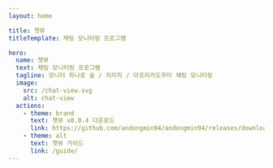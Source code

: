 ```yaml
---
layout: home

title: 챗뷰
titleTemplate: 채팅 모니터링 프로그램

hero:
  name: 챗뷰
  text: 채팅 모니터링 프로그램
  tagline: 모니터 하나로 숲 / 치지직 / 아프리카도우미 채팅 모니터링
  image:
    src: /chat-view.svg
    alt: chat-view
  actions:
    - theme: brand
      text: 챗뷰 v0.0.4 다운로드
      link: https://github.com/andongmin94/andongmin94/releases/download/chat-view-v0.0.4/Setup.0.0.4.exe
    - theme: alt
      text: 챗뷰 가이드
      link: /guide/
---
```

